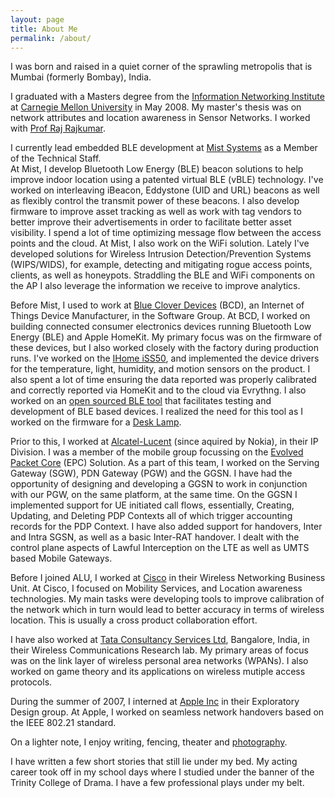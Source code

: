 ```yaml
---
layout: page
title: About Me
permalink: /about/
---
```


I was born and raised in a quiet corner of the sprawling metropolis that is Mumbai (formerly Bombay), India. 

I graduated with a Masters degree from the [Information Networking Institute](www.ini.cmu.edu) at 
[Carnegie Mellon University](https://www.cmu.edu/) in May 2008. My master's thesis was on network 
attributes and location awareness in Sensor Networks. I worked with [Prof Raj Rajkumar](https://users.ece.cmu.edu/~raj/).

I currently lead embedded BLE development at [Mist Systems](https://www.mist.com/) as a Member of the Technical Staff.  
At Mist, I develop Bluetooth Low Energy (BLE) beacon solutions to help improve indoor location using a patented 
virtual BLE (vBLE) technology. I've worked on interleaving iBeacon, Eddystone (UID and URL) beacons as well as 
flexibly control the transmit power of these beacons. I also develop firmware to improve asset tracking as well 
as work with tag vendors to better improve their advertisements in order to facilitate better asset visibility. 
I spend a lot of time optimizing message flow between the access points and the cloud. At Mist, I also work on the 
WiFi solution. Lately I've developed solutions for Wireless Intrusion Detection/Prevention Systems (WIPS/WIDS), for 
example, detecting and mitigating rogue access points, clients, as well as honeypots. Straddling the BLE and WiFi 
components on the AP I also leverage the information we receive to improve analytics.

Before Mist, I used to work at [Blue Clover Devices](https://www.bcdevices.com/) (BCD), an Internet of Things Device 
Manufacturer, in the Software Group. At BCD, I worked on building connected consumer electronics devices running 
Bluetooth Low Energy (BLE) and Apple HomeKit. My primary focus was on the firmware of these devices, but I also worked 
closely with the factory during production runs. I've worked on the [IHome iSS50](https://www.ihomeaudio.com/iSS50/), 
and implemented the device drivers for the temperature, light, humidity, and motion sensors on the product. I also 
spent a lot of time ensuring the data reported was properly calibrated and correctly reported via HomeKit and to the 
cloud via Evrythng. I also worked on an [open sourced BLE tool](https://github.com/gurpreetz/ble-tools) that facilitates 
testing and development of BLE based devices. I realized the need for this tool as I worked on the firmware for a 
[Desk Lamp](https://itunes.apple.com/us/app/sensalite/id1053228450?mt=8). 

Prior to this, I worked at [Alcatel-Lucent](https://networks.nokia.com/) (since aquired by Nokia), in their IP Division. 
I was a member of the mobile group focussing on the 
[Evolved Packet Core](https://networks.nokia.com/products/7750-service-router/mobile-gateway) 
(EPC) Solution. As a part of this team, I worked on the Serving Gateway (SGW), PDN Gateway (PGW) and the GGSN. 
I have had the opportunity of designing and developing a GGSN to work in conjunction with our PGW, on the same 
platform, at the same time. On the GGSN I implemented support for UE initiated call flows, essentially, 
Creating, Updating, and Deleting PDP Contexts all of which trigger accounting records for the PDP Context. 
I have also added support for handovers, Inter and Intra SGSN, as well as a basic Inter-RAT handover.  I dealt 
with the control plane aspects of Lawful Interception on the LTE as well as UMTS based Mobile Gateways. 

Before I joined ALU, I worked at [Cisco](https://www.cisco.com/) in their Wireless Networking Business Unit. 
At Cisco, I focused on Mobility Services, and Location awareness technologies. My main tasks were developing 
tools to improve calibration of the network which in turn would lead to better accuracy in terms of wireless location. 
This is usually a cross product collaboration effort. 

I have also worked at [Tata Consultancy Services Ltd](https://www.tcs.com/), Bangalore, India, in their 
Wireless Communications Research lab. My primary areas of focus was on the link layer of wireless personal 
area networks (WPANs). I also worked on game theory and its applications on wireless mutiple access protocols.

During the summer of 2007, I interned at [Apple Inc](https://www.apple.com/) in their Exploratory Design group. 
At Apple, I worked on seamless network handovers based on the IEEE 802.21 standard.

On a lighter note, I enjoy writing, fencing, theater and [photography](http://www.flickr.com/photos/zoxcleb).

I have written a few short stories that still lie under my bed. My acting career took off in my school days 
where I studied under the banner of the Trinity College of Drama. I have a few professional plays under my belt.
